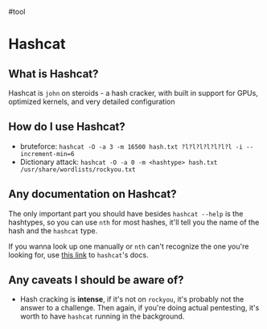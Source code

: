 #tool

# Hashcat
## What is Hashcat?
Hashcat is `john` on steroids - a hash cracker, with built in support for GPUs, optimized kernels, and very detailed configuration

## How do I use Hashcat?
* bruteforce: `hashcat -O -a 3 -m 16500 hash.txt ?l?l?l?l?l?l?l -i --increment-min=6`
* Dictionary attack: `hashcat -O -a 0 -m <hashtype> hash.txt /usr/share/wordlists/rockyou.txt`

## Any documentation on Hashcat?
The only important part you should have besides `hashcat --help` is the hashtypes, so you can use `nth` for most hashes, it'll tell you the name of the hash and the `hashcat` type.

If you wanna look up one manually or `nth` can't recognize the one you're looking for, use [this link](https://hashcat.net/wiki/doku.php?id=example_hashes) to `hashcat`'s docs.

## Any caveats I should be aware of?
* Hash cracking is **intense**, if it's not on `rockyou`, it's probably not the answer to a challenge. Then again, if you're doing actual pentesting, it's worth to have `hashcat` running in the background.